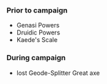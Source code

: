 ### Prior to campaign
- Genasi Powers
- Druidic Powers
- Kaede's Scale
### During campaign
- lost Geode-Splitter Great axe